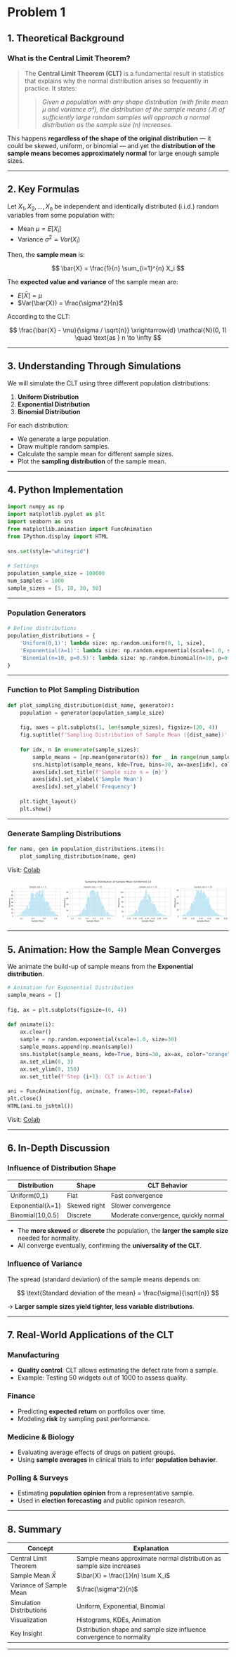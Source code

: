 # Problem 1
## 1. Theoretical Background

### What is the Central Limit Theorem?

> The **Central Limit Theorem (CLT)** is a fundamental result in statistics that explains why the normal distribution arises so frequently in practice. It states:
>
> > *Given a population with any shape distribution (with finite mean μ and variance σ²), the distribution of the sample means (𝑋̄) of sufficiently large random samples will approach a normal distribution as the sample size (n) increases.*

This happens **regardless of the shape of the original distribution** — it could be skewed, uniform, or binomial — and yet the **distribution of the sample means becomes approximately normal** for large enough sample sizes.

---

## 2. Key Formulas

Let $X_1, X_2, \dots, X_n$ be independent and identically distributed (i.i.d.) random variables from some population with:

* Mean $\mu = E[X_i]$
* Variance $\sigma^2 = Var(X_i)$

Then, the **sample mean** is:

$$
\bar{X} = \frac{1}{n} \sum_{i=1}^{n} X_i
$$

The **expected value and variance** of the sample mean are:

* $E[\bar{X}] = \mu$
* $Var(\bar{X}) = \frac{\sigma^2}{n}$

According to the CLT:

$$
\frac{\bar{X} - \mu}{\sigma / \sqrt{n}} \xrightarrow{d} \mathcal{N}(0, 1) \quad \text{as } n \to \infty
$$

---

## 3. Understanding Through Simulations

We will simulate the CLT using three different population distributions:

1. **Uniform Distribution**
2. **Exponential Distribution**
3. **Binomial Distribution**

For each distribution:

* We generate a large population.
* Draw multiple random samples.
* Calculate the sample mean for different sample sizes.
* Plot the **sampling distribution** of the sample mean.

---

## 4. Python Implementation

```python
import numpy as np
import matplotlib.pyplot as plt
import seaborn as sns
from matplotlib.animation import FuncAnimation
from IPython.display import HTML

sns.set(style="whitegrid")

# Settings
population_sample_size = 100000
num_samples = 1000
sample_sizes = [5, 10, 30, 50]
```

---

### Population Generators

```python
# Define distributions
population_distributions = {
    'Uniform(0,1)': lambda size: np.random.uniform(0, 1, size),
    'Exponential(λ=1)': lambda size: np.random.exponential(scale=1.0, size=size),
    'Binomial(n=10, p=0.5)': lambda size: np.random.binomial(n=10, p=0.5, size=size)
}
```

---

### Function to Plot Sampling Distribution

```python
def plot_sampling_distribution(dist_name, generator):
    population = generator(population_sample_size)
    
    fig, axes = plt.subplots(1, len(sample_sizes), figsize=(20, 4))
    fig.suptitle(f'Sampling Distribution of Sample Mean ({dist_name})', fontsize=16)

    for idx, n in enumerate(sample_sizes):
        sample_means = [np.mean(generator(n)) for _ in range(num_samples)]
        sns.histplot(sample_means, kde=True, bins=30, ax=axes[idx], color="skyblue")
        axes[idx].set_title(f'Sample size n = {n}')
        axes[idx].set_xlabel('Sample Mean')
        axes[idx].set_ylabel('Frequency')

    plt.tight_layout()
    plt.show()
```

---

### Generate Sampling Distributions

```python
for name, gen in population_distributions.items():
    plot_sampling_distribution(name, gen)
```
Visit: [Colab](https://colab.research.google.com/drive/1o0TQMxKll0IjxXCilOuSTzD5PICTyxrn#scrollTo=_Oklt7YVDRqV)

![Example Image](https://github.com/tugcecicekli/solutions_repo/blob/main/docs/1%20Physics/6%20Statistics/Unknown-611.png?raw=true)

---

## 5. Animation: How the Sample Mean Converges

We animate the build-up of sample means from the **Exponential distribution**.

```python
# Animation for Exponential Distribution
sample_means = []

fig, ax = plt.subplots(figsize=(6, 4))

def animate(i):
    ax.clear()
    sample = np.random.exponential(scale=1.0, size=30)
    sample_means.append(np.mean(sample))
    sns.histplot(sample_means, kde=True, bins=30, ax=ax, color="orange")
    ax.set_xlim(0, 3)
    ax.set_ylim(0, 150)
    ax.set_title(f'Step {i+1}: CLT in Action')

ani = FuncAnimation(fig, animate, frames=100, repeat=False)
plt.close()
HTML(ani.to_jshtml())
```
Visit: [Colab](https://colab.research.google.com/drive/1o0TQMxKll0IjxXCilOuSTzD5PICTyxrn#scrollTo=_Oklt7YVDRqV)


---

## 6. In-Depth Discussion

### Influence of Distribution Shape

| Distribution     | Shape        | CLT Behavior                         |
| ---------------- | ------------ | ------------------------------------ |
| Uniform(0,1)     | Flat         | Fast convergence                     |
| Exponential(λ=1) | Skewed right | Slower convergence                   |
| Binomial(10,0.5) | Discrete     | Moderate convergence, quickly normal |

* The **more skewed** or **discrete** the population, the **larger the sample size** needed for normality.
* All converge eventually, confirming the **universality of the CLT**.

### Influence of Variance

The spread (standard deviation) of the sample means depends on:

$$
\text{Standard deviation of the mean} = \frac{\sigma}{\sqrt{n}}
$$

→ **Larger sample sizes yield tighter, less variable distributions**.

---

## 7. Real-World Applications of the CLT

### Manufacturing

* **Quality control**: CLT allows estimating the defect rate from a sample.
* Example: Testing 50 widgets out of 1000 to assess quality.

### Finance

* Predicting **expected return** on portfolios over time.
* Modeling **risk** by sampling past performance.

### Medicine & Biology

* Evaluating average effects of drugs on patient groups.
* Using **sample averages** in clinical trials to infer **population behavior**.

### Polling & Surveys

* Estimating **population opinion** from a representative sample.
* Used in **election forecasting** and public opinion research.

---

## 8. Summary

| Concept                  | Explanation                                                           |
| ------------------------ | --------------------------------------------------------------------- |
| Central Limit Theorem    | Sample means approximate normal distribution as sample size increases |
| Sample Mean $\bar{X}$    | $\bar{X} = \frac{1}{n} \sum X_i$                                      |
| Variance of Sample Mean  | $\frac{\sigma^2}{n}$                                                  |
| Simulation Distributions | Uniform, Exponential, Binomial                                        |
| Visualization            | Histograms, KDEs, Animation                                           |
| Key Insight              | Distribution shape and sample size influence convergence to normality |

---

